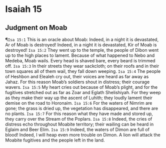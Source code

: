 # Isaiah 15

## Judgment on Moab
¶`Isa 15:1` This is an oracle about Moab: Indeed, in a night it is devastated, Ar of Moab is destroyed! Indeed, in a night it is devastated, Kir of Moab is destroyed!
`Isa 15:2` They went up to the temple, the people of Dibon went up to the high places to lament. Because of what happened to Nebo and Medeba, Moab wails. Every head is shaved bare, every beard is trimmed off.
`Isa 15:3` In their streets they wear sackcloth; on their roofs and in their town squares all of them wail, they fall down weeping.
`Isa 15:4` The people of Heshbon and Elealeh cry out, their voices are heard as far away as Jahaz. For this reason Moab’s soldiers shout in distress; their courage wavers.
`Isa 15:5` My heart cries out because of Moab’s plight, and for the fugitives stretched out as far as Zoar and Eglath Shelishiyah. For they weep as they make their way up the ascent of Luhith; they loudly lament their demise on the road to Horonaim.
`Isa 15:6` For the waters of Nimrim are gone; the grass is dried up, the vegetation has disappeared, and there are no plants.
`Isa 15:7` For this reason what they have made and stored up, they carry over the Stream of the Poplars.
`Isa 15:8` Indeed, the cries of distress echo throughout Moabite territory; their wailing can be heard in Eglaim and Beer Elim.
`Isa 15:9` Indeed, the waters of Dimon are full of blood! Indeed, I will heap even more trouble on Dimon. A lion will attack the Moabite fugitives and the people left in the land.
